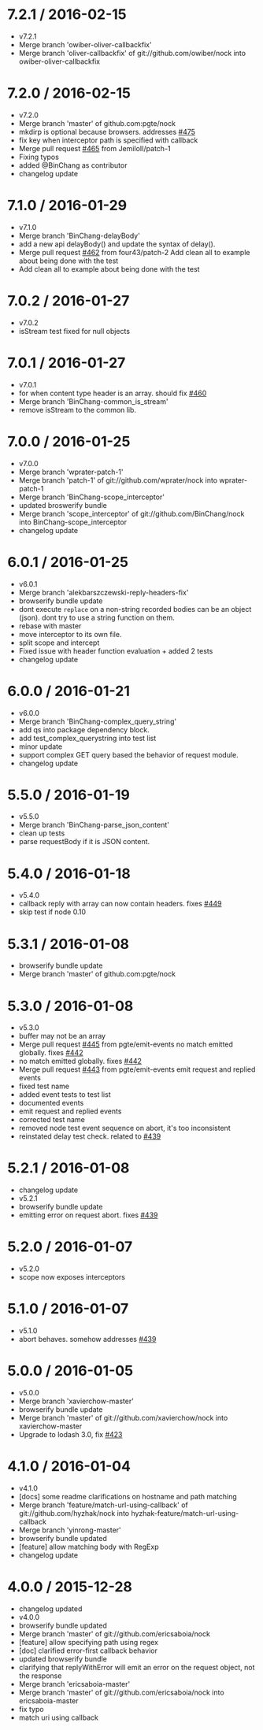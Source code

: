 7.2.1 / 2016-02-15
==================

  * v7.2.1
  * Merge branch 'owiber-oliver-callbackfix'
  * Merge branch 'oliver-callbackfix' of git://github.com/owiber/nock into owiber-oliver-callbackfix

7.2.0 / 2016-02-15
==================

  * v7.2.0
  * Merge branch 'master' of github.com:pgte/nock
  * mkdirp is optional because browsers. addresses [#475](https://github.com/pgte/nock/issues/475)
  * fix key when interceptor path is specified with callback
  * Merge pull request [#465](https://github.com/pgte/nock/issues/465) from JemiloII/patch-1
  * Fixing typos
  * added @BinChang as contributor
  * changelog update

7.1.0 / 2016-01-29
==================

  * v7.1.0
  * Merge branch 'BinChang-delayBody'
  * add a new api delayBody() and update the syntax of delay().
  * Merge pull request [#462](https://github.com/pgte/nock/issues/462) from four43/patch-2
    Add clean all to example about being done with the test
  * Add clean all to example about being done with the test

7.0.2 / 2016-01-27
==================

  * v7.0.2
  * isStream test fixed for null objects

7.0.1 / 2016-01-27
==================

  * v7.0.1
  * for when content type header is an array. should fix [#460](https://github.com/pgte/nock/issues/460)
  * Merge branch 'BinChang-common_is_stream'
  * remove isStream to the common lib.

7.0.0 / 2016-01-25
==================

  * v7.0.0
  * Merge branch 'wprater-patch-1'
  * Merge branch 'patch-1' of git://github.com/wprater/nock into wprater-patch-1
  * Merge branch 'BinChang-scope_interceptor'
  * updated broswerify bundle
  * Merge branch 'scope_interceptor' of git://github.com/BinChang/nock into BinChang-scope_interceptor
  * changelog update

6.0.1 / 2016-01-25
==================

  * v6.0.1
  * Merge branch 'alekbarszczewski-reply-headers-fix'
  * browserify bundle update
  * dont execute `replace` on a non-string 
    recorded bodies can be an object (json).  dont try to use a string function on them.
  * rebase with master
  * move interceptor to its own file.
  * split scope and intercept
  * Fixed issue with header function evaluation + added 2 tests
  * changelog update

6.0.0 / 2016-01-21
==================

  * v6.0.0
  * Merge branch 'BinChang-complex_query_string'
  * add qs into package dependency block.
  * add test_complex_querystring into test list
  * minor update
  * support complex GET query based the behavior of request module.
  * changelog update

5.5.0 / 2016-01-19
==================

  * v5.5.0
  * Merge branch 'BinChang-parse_json_content'
  * clean up tests
  * parse requestBody if it is JSON content.

5.4.0 / 2016-01-18
==================

  * v5.4.0
  * callback reply with array can now contain headers. fixes [#449](https://github.com/pgte/nock/issues/449)
  * skip test if node 0.10

5.3.1 / 2016-01-08
==================

  * browserify bundle update
  * Merge branch 'master' of github.com:pgte/nock

5.3.0 / 2016-01-08
==================

  * v5.3.0
  * buffer may not be an array
  * Merge pull request [#445](https://github.com/pgte/nock/issues/445) from pgte/emit-events
    no match emitted globally. fixes [#442](https://github.com/pgte/nock/issues/442)
  * no match emitted globally. fixes [#442](https://github.com/pgte/nock/issues/442)
  * Merge pull request [#443](https://github.com/pgte/nock/issues/443) from pgte/emit-events
    emit request and replied events
  * fixed test name
  * added event tests to test list
  * documented events
  * emit request and replied events
  * corrected test name
  * removed node test event sequence on abort, it's too inconsistent
  * reinstated delay test check. related to [#439](https://github.com/pgte/nock/issues/439)

5.2.1 / 2016-01-08
==================

  * changelog update
  * v5.2.1
  * browserify bundle update
  * emitting error on request abort. fixes [#439](https://github.com/pgte/nock/issues/439)

5.2.0 / 2016-01-07
==================

  * v5.2.0
  * scope now exposes interceptors

5.1.0 / 2016-01-07
==================

  * v5.1.0
  * abort behaves. somehow addresses [#439](https://github.com/pgte/nock/issues/439)

5.0.0 / 2016-01-05
==================

  * v5.0.0
  * Merge branch 'xavierchow-master'
  * browserify bundle update
  * Merge branch 'master' of git://github.com/xavierchow/nock into xavierchow-master
  * Upgrade to lodash 3.0, fix [#423](https://github.com/pgte/nock/issues/423)

4.1.0 / 2016-01-04
==================

  * v4.1.0
  * [docs] some readme clarifications on hostname and path matching
  * Merge branch 'feature/match-url-using-callback' of git://github.com/hyzhak/nock into hyzhak-feature/match-url-using-callback
  * Merge branch 'yinrong-master'
  * browserify bundle updated
  * [feature] allow matching body with RegExp
  * changelog update

4.0.0 / 2015-12-28
==================

  * changelog updated
  * v4.0.0
  * browserify bundle updated
  * Merge branch 'master' of git://github.com/ericsaboia/nock
  * [feature] allow specifying path using regex
  * [doc] clarified error-first callback behavior
  * updated browserify bundle
  * clarifying that replyWithError will emit an error on the request object, not the response
  * Merge branch 'ericsaboia-master'
  * Merge branch 'master' of git://github.com/ericsaboia/nock into ericsaboia-master
  * fix typo
  * match uri using callback
